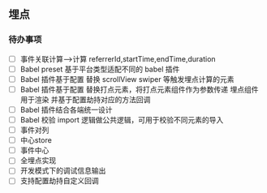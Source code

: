 ## 埋点

### 待办事项
- [ ] 事件关联计算-->计算 referrerId,startTime,endTime,duration
- [ ] Babel preset 基于平台类型适配不同的 babel 插件
- [ ] Babel 插件基于配置 替换 scrollView swiper 等触发埋点计算的元素
- [ ] Babel 插件基于配置 替换打点元素，将打点元素组件作为参数传递 埋点组件用于渲染 并基于配置劫持对应的方法回调
- [ ] Babel 插件结合各端统一设计
- [ ] Babel 校验 import 逻辑做公共逻辑，可用于校验不同元素的导入
- [ ] 事件对列
- [ ] 中心store
- [ ] 事件中心
- [ ] 全埋点实现
- [ ] 开发模式下的调试信息输出
- [ ] 支持配置劫持自定义回调
